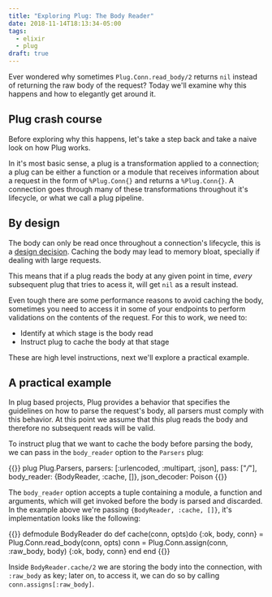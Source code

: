 ```yaml
---
title: "Exploring Plug: The Body Reader"
date: 2018-11-14T18:13:34-05:00
tags:
  - elixir
  - plug
draft: true
---
```


Ever wondered why sometimes `Plug.Conn.read_body/2` returns `nil`
instead of returning the raw body of the request? Today we'll examine why
this happens and how to elegantly get around it.

## Plug crash course

Before exploring why this happens, let's take a step back and take a naive look on how Plug works.

In it's most basic sense, a plug is a transformation applied to a connection; a plug can be either 
a function or a module that receives information about a request in the form of
`%Plug.Conn{}` and returns a `%Plug.Conn{}`. A connection goes through many of these transformations
throughout it's lifecycle, or what we call a plug pipeline.


## By design

The body can only be read once throughout a connection's lifecycle, this is a [design decision](https://github.com/elixir-plug/plug/issues/691). Caching the body may lead to memory bloat, specially if dealing with large requests.

This means that if a plug reads the body at any given point in time, _every_ subsequent plug that
tries to acess it, will get `nil` as a result instead.

Even tough there are some performance reasons to avoid caching the body, sometimes you need to access
it in some of your endpoints to perform validations on the contents of the request. For this to work,
we need to:

  - Identify at which stage is the body read
  - Instruct plug to cache the body at that stage

These are high level instructions, next we'll explore a practical example.


## A practical example

In plug based projects, Plug provides a behavior that specifies the guidelines on how to parse the request's body, all parsers must comply with this behavior. At this point we assume that this plug reads the body and therefore no subsequent reads will be valid. 

To instruct plug that we want to cache the body before parsing the body, we can pass in the `body_reader` option to the `Parsers` plug:

{{<highlight elixir>}}
  plug Plug.Parsers,
      parsers: [:urlencoded, :multipart, :json],
      pass: ["*/*"],
      body_reader: {BodyReader, :cache, []},
      json_decoder: Poison
{{</highlight>}}


The `body_reader` option accepts a tuple containing a module, a function and arguments, which will get invoked before the body is
parsed and discarded. In the example above we're passing `{BodyReader, :cache, []}`, it's implementation looks like the following:

{{<highlight elixir>}}
  defmodule BodyReader do
    def cache(conn, opts)do
      {:ok, body, conn} = Plug.Conn.read_body(conn, opts)
      conn = Plug.Conn.assign(conn, :raw_body, body)
      {:ok, body, conn}
    end
  end
{{</highlight>}}

Inside `BodyReader.cache/2` we are storing the body into the connection, with `:raw_body` as key;
later on, to access it, we can do so by calling `conn.assigns[:raw_body]`.

